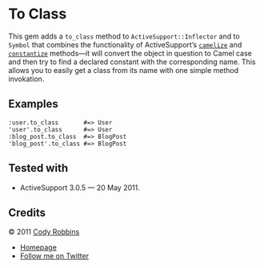 To Class
========

This gem adds a `to_class` method to `ActiveSupport::Inflector` and to `Symbol` that combines the functionality of ActiveSupport’s [`camelize`](http://rubydoc.info/gems/activesupport/ActiveSupport/Inflector:camelize) and [`constantize`](http://rubydoc.info/gems/activesupport/ActiveSupport/Inflector:constantize) methods—it will convert the object in question to Camel case and then try to find a declared constant with the corresponding name. This allows you to easily get a class from its name with one simple method invokation.

Examples
--------

    :user.to_class       #=> User
    'user'.to_class      #=> User
    :blog_post.to_class  #=> BlogPost
    'blog_post'.to_class #=> BlogPost

Tested with
-----------

* ActiveSupport 3.0.5 — 20 May 2011.

Credits
-------

© 2011 [Cody Robbins](http://codyrobbins.com/)

* [Homepage](http://codyrobbins.com/software/http-error)
* [Follow me on Twitter](http://twitter.com/codyrobbins)
